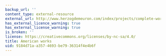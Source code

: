 ```yaml
---
backup_url: ''
content_type: external-resource
external_url: http://www.herzogdemeuron.com/index/projects/complete-works.html
has_external_licence_warning: true
has_external_license_warning: true
is_broken: ''
license: https://creativecommons.org/licenses/by-nc-sa/4.0/
title: American works
uid: 9184d71a-a357-4693-be79-36314f4e4b6f
---
```

